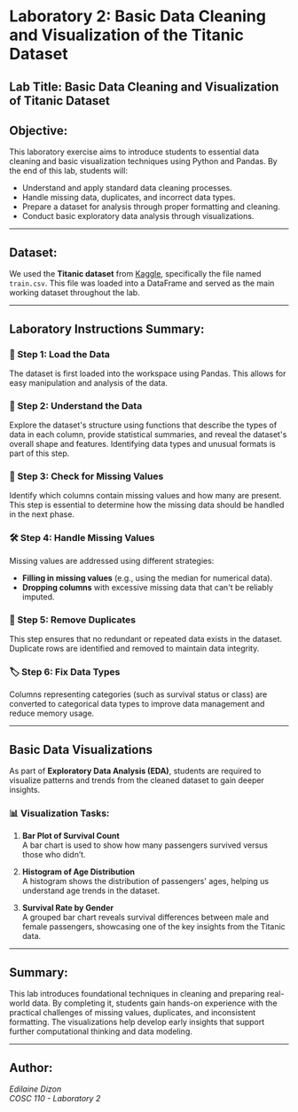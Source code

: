 
# Laboratory 2: Basic Data Cleaning and Visualization of the Titanic Dataset

## Lab Title: Basic Data Cleaning and Visualization of Titanic Dataset  

## Objective:
This laboratory exercise aims to introduce students to essential data cleaning and basic visualization techniques using Python and Pandas. By the end of this lab, students will:

- Understand and apply standard data cleaning processes.
- Handle missing data, duplicates, and incorrect data types.
- Prepare a dataset for analysis through proper formatting and cleaning.
- Conduct basic exploratory data analysis through visualizations.

---

## Dataset:
We used the **Titanic dataset** from [Kaggle](https://www.kaggle.com/c/titanic/data), specifically the file named `train.csv`. This file was loaded into a DataFrame and served as the main working dataset throughout the lab.

---

## Laboratory Instructions Summary:

### 🧼 Step 1: Load the Data
The dataset is first loaded into the workspace using Pandas. This allows for easy manipulation and analysis of the data.

### 🧠 Step 2: Understand the Data
Explore the dataset's structure using functions that describe the types of data in each column, provide statistical summaries, and reveal the dataset's overall shape and features. Identifying data types and unusual formats is part of this step.

### 🔎 Step 3: Check for Missing Values
Identify which columns contain missing values and how many are present. This step is essential to determine how the missing data should be handled in the next phase.

### 🛠 Step 4: Handle Missing Values
Missing values are addressed using different strategies:
- **Filling in missing values** (e.g., using the median for numerical data).
- **Dropping columns** with excessive missing data that can't be reliably imputed.

### 🧹 Step 5: Remove Duplicates
This step ensures that no redundant or repeated data exists in the dataset. Duplicate rows are identified and removed to maintain data integrity.

### 🏷 Step 6: Fix Data Types
Columns representing categories (such as survival status or class) are converted to categorical data types to improve data management and reduce memory usage.

---

## Basic Data Visualizations

As part of **Exploratory Data Analysis (EDA)**, students are required to visualize patterns and trends from the cleaned dataset to gain deeper insights.

### 📊 Visualization Tasks:

1. **Bar Plot of Survival Count**  
   A bar chart is used to show how many passengers survived versus those who didn’t.

2. **Histogram of Age Distribution**  
   A histogram shows the distribution of passengers' ages, helping us understand age trends in the dataset.

3. **Survival Rate by Gender**  
   A grouped bar chart reveals survival differences between male and female passengers, showcasing one of the key insights from the Titanic data.

---

## Summary:
This lab introduces foundational techniques in cleaning and preparing real-world data. By completing it, students gain hands-on experience with the practical challenges of missing values, duplicates, and inconsistent formatting. The visualizations help develop early insights that support further computational thinking and data modeling.

---

## Author:
*Edilaine Dizon*  
*COSC 110 - Laboratory 2*
